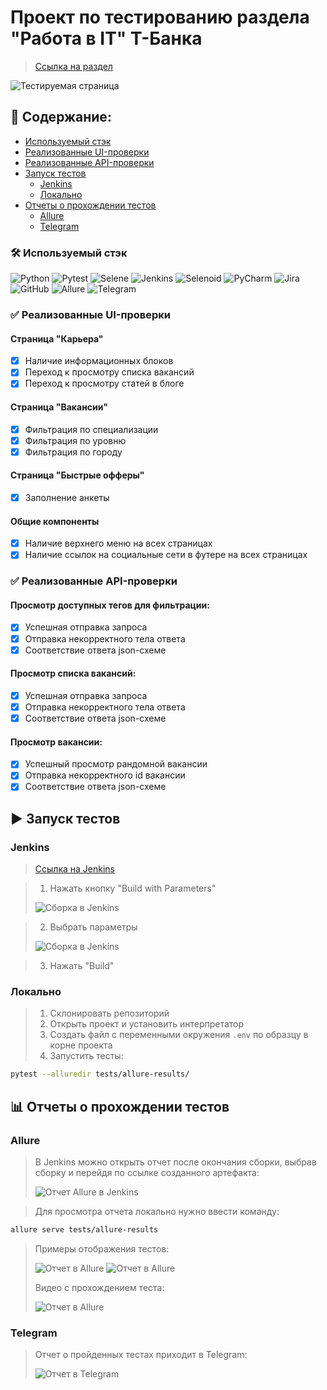 # Проект по тестированию раздела "Работа в IT" Т-Банка

> <a target="_blank" href="https://www.tinkoff.ru/career/it/about/">Ссылка на раздел</a>

![Тестируемая страница](/readme/main_page.png)

## :pencil: Содержание:

- [Используемый стэк](#hammer_and_wrench-используемый-стэк)
- [Реализованные UI-проверки](#white_check_mark-реализованные-ui-проверки)
- [Реализованные API-проверки](#white_check_mark-реализованные-api-проверки)
- [Запуск тестов](#arrow_forward-запуск-тестов)
    - [Jenkins](#jenkins)
    - [Локально](#локально)
- [Отчеты о прохождении тестов](#bar_chart-отчеты-о-прохождении-тестов)
    - [Allure](#allure)
    - [Telegram](#telegram)

### :hammer_and_wrench: Используемый стэк

![Python](https://img.shields.io/badge/Python-FFD43B?style=for-the-badge&logo=python&logoColor=blue)
![Pytest](https://img.shields.io/badge/Pytest-29B6F6?style=for-the-badge&logo=pytest&logoColor=white)
![Selene](https://img.shields.io/badge/Selene-42b029?style=for-the-badge)
![Jenkins](https://img.shields.io/badge/Jenkins-000?style=for-the-badge&logo=jenkins&logoColor=white)
![Selenoid](https://img.shields.io/badge/Selenoid-0084c7?style=for-the-badge)
![PyCharm](https://img.shields.io/badge/PyCharm-000000.svg?&style=for-the-badge&logo=PyCharm&logoColor=white)
![Jira](https://img.shields.io/badge/Jira-0052CC?style=for-the-badge&logo=Jira&logoColor=white)
![GitHub](https://img.shields.io/badge/GitHub-100000?style=for-the-badge&logo=github&logoColor=white)
![Allure](https://img.shields.io/badge/Allure-21c55d?style=for-the-badge)
![Telegram](https://img.shields.io/badge/Telegram-2CA5E0?style=for-the-badge&logo=telegram&logoColor=white)

### :white_check_mark: Реализованные UI-проверки

#### Страница "Карьера"

- [x] Наличие информационных блоков
- [x] Переход к просмотру списка вакансий
- [x] Переход к просмотру статей в блоге

#### Страница "Вакансии"

- [x] Фильтрация по специализации
- [x] Фильтрация по уровню
- [x] Фильтрация по городу

#### Страница "Быстрые офферы"

- [x] Заполнение анкеты

#### Общие компоненты

- [x] Наличие верхнего меню на всех страницах
- [x] Наличие ссылок на социальные сети в футере на всех страницах

### :white_check_mark: Реализованные API-проверки

#### Просмотр доступных тегов для фильтрации:

- [x] Успешная отправка запроса
- [x] Отправка некорректного тела ответа
- [x] Соответствие ответа json-схеме

#### Просмотр списка вакансий:

- [x] Успешная отправка запроса
- [x] Отправка некорректного тела ответа
- [x] Соответствие ответа json-схеме

#### Просмотр вакансии:

- [x] Успешный просмотр рандомной вакансии
- [x] Отправка некорректного id вакансии
- [x] Соответствие ответа json-схеме

## :arrow_forward: Запуск тестов

### Jenkins

> <a target="_blank" href="https://jenkins.autotests.cloud/job/C12-ekazova-lesson_14/">Ссылка на Jenkins</a>

> 1. Нажать кнопку "Build with Parameters"
>
>![Сборка в Jenkins](/readme/jenkins_1.png)

> 2. Выбрать параметры
>
> ![Сборка в Jenkins](/readme/jenkins_2.png)

> 3. Нажать "Build"

### Локально

> 1. Склонировать репозиторий
> 2. Открыть проект и установить интерпретатор
> 3. Создать файл с переменными окружения `.env` по образцу в корне проекта
> 4. Запустить тесты:

```bash
pytest --alluredir tests/allure-results/
```

## :bar_chart: Отчеты о прохождении тестов

### Allure

> В Jenkins можно открыть отчет после окончания сборки, выбрав сборку и перейдя по ссылке созданного артефакта:
>
> ![Отчет Allure в Jenkins](/readme/jenkins_allure.png)

> Для просмотра отчета локально нужно ввести команду:

```bash
allure serve tests/allure-results
```

> Примеры отображения тестов:
>
>![Отчет в Allure](/readme/allure_1.png)
> ![Отчет в Allure](/readme/allure_2.png)
>
> Видео с прохождением теста:
>
> ![Отчет в Allure](/readme/allure_3.gif)

### Telegram

> Отчет о пройденных тестах приходит в Telegram:
>
>![Отчет в Telegram](/readme/report_telegram.png)